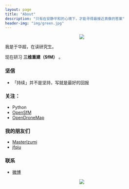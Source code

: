```yaml
---
layout: page
title: "About"
description: "只有在安静平和的心境下，才能寻得最接近真像的答案"
header-img: "img/green.jpg"
---
```



<center>
    <p><img src="http://ww4.sinaimg.cn/mw1024/8ea5b0c5jw1emvm32p24xj20bv0cy76a.jpg" align="center"></p>
</center>

我是于华超，在读研究生。

现在研习 **三维重建（SfM）** 。

### 坚信


- 「持续」并不是坚持，写就是最好的回报


### 关注：


- Python
- [OpenSfM](https://github.com/mapillary/OpenSfM/)
- [OpenDroneMap](https://github.com/OpenDroneMap/OpenDroneMap/)



### 我的朋友们

- [MasterIzumi](https://MasterIzumi.github.io)
- [jfqiu](https://github.com/jfqiu)

### 联系

- [微博](http://weibo.com/u/2393223365)



<center>
    <p><img src="http://wx3.sinaimg.cn/mw1024/8ea5b0c5ly1ffkzbp8uxrj20zk0qojzg.jpg" align="center"></p>
</center>






